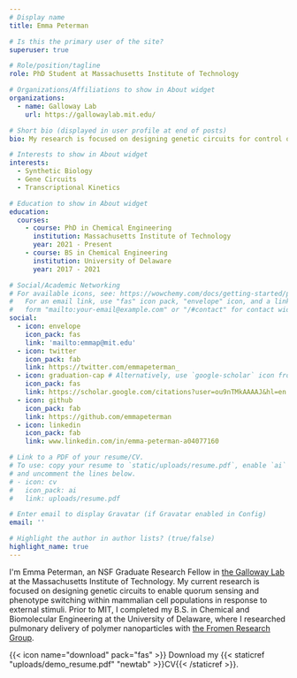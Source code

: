 ```yaml
---
# Display name
title: Emma Peterman

# Is this the primary user of the site?
superuser: true

# Role/position/tagline
role: PhD Student at Massachusetts Institute of Technology

# Organizations/Affiliations to show in About widget
organizations:
  - name: Galloway Lab
    url: https://gallowaylab.mit.edu/

# Short bio (displayed in user profile at end of posts)
bio: My research is focused on designing genetic circuits for control of mammalian cells.

# Interests to show in About widget
interests:
  - Synthetic Biology
  - Gene Circuits
  - Transcriptional Kinetics

# Education to show in About widget
education:
  courses:
    - course: PhD in Chemical Engineering
      institution: Massachusetts Institute of Technology
      year: 2021 - Present
    - course: BS in Chemical Engineering
      institution: University of Delaware
      year: 2017 - 2021

# Social/Academic Networking
# For available icons, see: https://wowchemy.com/docs/getting-started/page-builder/#icons
#   For an email link, use "fas" icon pack, "envelope" icon, and a link in the
#   form "mailto:your-email@example.com" or "/#contact" for contact widget.
social:
  - icon: envelope
    icon_pack: fas
    link: 'mailto:emmap@mit.edu'
  - icon: twitter
    icon_pack: fab
    link: https://twitter.com/emmapeterman_
  - icon: graduation-cap # Alternatively, use `google-scholar` icon from `ai` icon pack
    icon_pack: fas
    link: https://scholar.google.com/citations?user=ou9nTMkAAAAJ&hl=en
  - icon: github
    icon_pack: fab
    link: https://github.com/emmapeterman
  - icon: linkedin
    icon_pack: fab
    link: www.linkedin.com/in/emma-peterman-a04077160

# Link to a PDF of your resume/CV.
# To use: copy your resume to `static/uploads/resume.pdf`, enable `ai` icons in `params.toml`,
# and uncomment the lines below.
# - icon: cv
#   icon_pack: ai
#   link: uploads/resume.pdf

# Enter email to display Gravatar (if Gravatar enabled in Config)
email: ''

# Highlight the author in author lists? (true/false)
highlight_name: true
---
```


I'm Emma Peterman, an NSF Graduate Research Fellow in [the Galloway Lab](https://gallowaylab.mit.edu/) at the Massachusetts Institute of Technology. My current research is focused on designing genetic circuits to enable quorum sensing and phenotype switching within mammalian cell populations in response to external stimuli. Prior to MIT, I completed my B.S. in Chemical and Biomolecular Engineering at the University of Delaware, where I researched pulmonary delivery of polymer nanoparticles with [the Fromen Research Group](https://sites.udel.edu/cfromen/).

{{< icon name="download" pack="fas" >}} Download my {{< staticref "uploads/demo_resume.pdf" "newtab" >}}CV{{< /staticref >}}.
